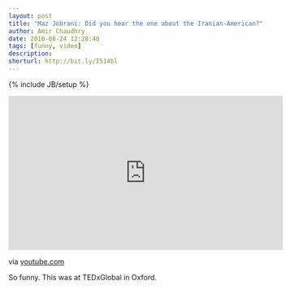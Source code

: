 ```yaml
---
layout: post
title: "Maz Jobrani: Did you hear the one about the Iranian-American?"
author: Amir Chaudhry
date: 2010-08-24 12:28:40
tags: [funny, video]
description:
shorturl: http://bit.ly/I514bl
---
```

{% include JB/setup %}

<div class="flex-video widescreen">
    <iframe width="540" height="304" src="http://www.youtube-nocookie.com/embed/RmXiItk49Gw?rel=0" frameborder="0" allowfullscreen="true">Maz Jobrani</iframe>
</div>

via [youtube.com](http://www.youtube.com/watch?v=RmXiItk49Gw)

So funny. This was at TEDxGlobal in Oxford.

